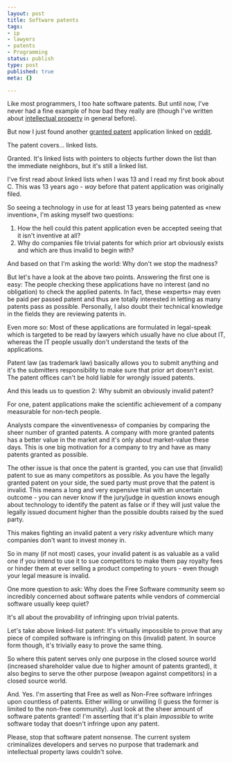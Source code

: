 ```yaml
---
layout: post
title: Software patents
tags:
- ip
- lawyers
- patents
- Programming
status: publish
type: post
published: true
meta: {}

---
```

<p>Like most programmers, I too hate software patents. But until now, I've never had a fine example of how bad they really are (though I've written about <a href="/archives/340-My-take-on-the-intellectual-property-debate.html">intellectual property</a> in general before).</p>
<p>But now I just found another <a href="http://www.google.com/patents?vid=USPAT7028023&id=Szh4AAAAEBAJ&dq=linked+list+Ming-Jen+Wang">granted patent</a> application linked on <a href="http://www.reddit.com">reddit</a>.</p>
<p>The patent covers... linked lists.</p>
<p>Granted. It's linked lists with pointers to objects further down the list than the immediate neighbors, but it's still a linked list.</p>
<p>I've first read about linked lists when I was 13 and I read my first book about C. This was 13 years ago - <em>way</em> before that patent application was originally filed.</p>
<p>So seeing a technology in use for at least 13 years being patented as «new invention», I'm asking myself two questions:</p>
<ol>
    <li>How the hell could this patent application even be accepted seeing that it isn't inventive at all?</li>
    <li>Why do companies file trivial patents for which prior art obviously exists and which are thus invalid to begin with?</li>
</ol>
<p>And based on that I'm asking the world: Why don't we stop the madness?</p>
<p>But let's have a look at the above two points. Answering the first one is easy: The people checking these applications have no interest (and no obligation) to check the applied patents. In fact, these «experts» may even be paid per passed patent and thus are totally interested in letting as many patents pass as possible. Personally, I also doubt their technical knowledge in the fields they are reviewing patents in.</p>
<p>Even more so: Most of these applications are formulated in legal-speak which is targeted to be read by lawyers which usually have no clue about IT, whereas the IT people usually don't understand the texts of the applications.</p>
<p>Patent law (as trademark law) basically allows you to submit anything and it's the submitters responsibility to make sure that prior art doesn't exist. The patent offices can't be hold liable for wrongly issued patents.</p>
<p>And this leads us to question 2: Why submit an obviously invalid patent?</p>
<p>For one, patent applications make the scientific achievement of a company measurable for non-tech people.</p>
<p>Analysts compare the «inventiveness» of companies by comparing the sheer number of granted patents. A company with more granted patents has a better value in the market and it's only about market-value these days. This is one big motivation for a company to try and have as many patents granted as possible.</p>
<p>The other issue is that once the patent is granted, you can use that (invalid) patent to sue as many competitors as possible. As you have the legally granted patent on your side, the sued party must prove that the patent is invalid. This means a long and very expensive trial with an uncertain outcome - you can never know if the jury/judge in question knows enough about technology to identify the patent as false or if they will just value the legally issued document higher than the possible doubts raised by the sued party.</p>
<p>This makes fighting an invalid patent a very risky adventure which many companies don't want to invest money in.</p>
<p>So in many (if not most) cases, your invalid patent is as valuable as a valid one if you intend to use it to sue competitors to make them pay royalty fees or hinder them at ever selling a product competing to yours - even though your legal measure is invalid.</p>
<p>One more question to ask: Why does the Free Software community seem so incredibly concerned about software patents while vendors of commercial software usually keep quiet?</p>
<p>It's all about the provability of infringing upon trivial patents.</p>
<p>Let's take above linked-list patent: It's virtually impossible to prove that any piece of compiled software is infringing on this (invalid) patent. In source form though, it's trivially easy to prove the same thing.</p>
<p>So where this patent serves only one purpose in the closed source world (increased shareholder value due to higher amount of patents granted), it also begins to serve the other purpose (weapon against competitors) in a closed source world.</p>
<p>And. Yes. I'm asserting that Free as well as Non-Free software infringes upon countless of patents. Either willing or unwilling (I guess the former is limited to the non-free community). Just look at the sheer amount of software patents granted! I'm asserting that it's plain <em>impossible</em> to write software today that doesn't infringe upon any patent.</p>
<p>Please, stop that software patent nonsense. The current system criminalizes developers and serves no purpose that trademark and intellectual property laws couldn't solve.</p>
